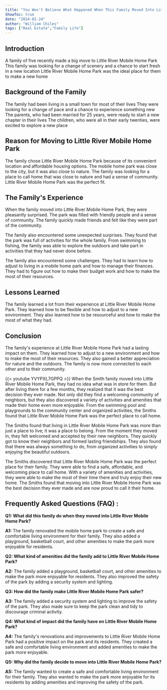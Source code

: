 ```yaml
---
title: "You Won't Believe What Happened When This Family Moved Into Little River Mobile Home Park!"
ShowToc: true 
date: "2024-02-24"
author: "William Chiles" 
tags: ["Real Estate","Family Life"]
---
```

## Introduction
A family of five recently made a big move to Little River Mobile Home Park This family was looking for a change of scenery and a chance to start fresh in a new location Little River Mobile Home Park was the ideal place for them to make a new home

## Background of the Family
The family had been living in a small town for most of their lives They were looking for a change of pace and a chance to experience something new The parents, who had been married for 25 years, were ready to start a new chapter in their lives The children, who were all in their early twenties, were excited to explore a new place

## Reason for Moving to Little River Mobile Home Park
The family chose Little River Mobile Home Park because of its convenient location and affordable housing options. The mobile home park was close to the city, but it was also close to nature. The family was looking for a place to call home that was close to nature and had a sense of community. Little River Mobile Home Park was the perfect fit.

## The Family's Experience
When the family moved into Little River Mobile Home Park, they were pleasantly surprised. The park was filled with friendly people and a sense of community. The family quickly made friends and felt like they were part of the community.

The family also encountered some unexpected surprises. They found that the park was full of activities for the whole family. From swimming to fishing, the family was able to explore the outdoors and take part in activities that they had never done before.

The family also encountered some challenges. They had to learn how to adjust to living in a mobile home park and how to manage their finances. They had to figure out how to make their budget work and how to make the most of their resources.

## Lessons Learned
The family learned a lot from their experience at Little River Mobile Home Park. They learned how to be flexible and how to adjust to a new environment. They also learned how to be resourceful and how to make the most of what they had.

## Conclusion
The family's experience at Little River Mobile Home Park had a lasting impact on them. They learned how to adjust to a new environment and how to make the most of their resources. They also gained a better appreciation for nature and the outdoors. The family is now more connected to each other and to their community.

{{< youtube YVYPXL7GPPQ >}} 
When the Smith family moved into Little River Mobile Home Park, they had no idea what was in store for them. But after living there for a few months, they realized that it was the best decision they ever made. Not only did they find a welcoming community of neighbors, but they also discovered a variety of activities and amenities that made their home even more enjoyable. From the swimming pool and playgrounds to the community center and organized activities, the Smiths found that Little River Mobile Home Park was the perfect place to call home. 

The Smiths found that living in Little River Mobile Home Park was more than just a place to live; it was a place to belong. From the moment they moved in, they felt welcomed and accepted by their new neighbors. They quickly got to know their neighbors and formed lasting friendships. They also found that there was always something to do, from organized activities to simply enjoying the beautiful outdoors. 

The Smiths discovered that Little River Mobile Home Park was the perfect place for their family. They were able to find a safe, affordable, and welcoming place to call home. With a variety of amenities and activities, they were able to make the most of their time there and truly enjoy their new home. The Smiths found that moving into Little River Mobile Home Park was the best decision they ever made and are now proud to call it their home.

## Frequently Asked Questions (FAQ) :
**Q1: What did this family do when they moved into Little River Mobile Home Park?**

**A1:** The family renovated the mobile home park to create a safe and comfortable living environment for their family. They also added a playground, basketball court, and other amenities to make the park more enjoyable for residents.

**Q2: What kind of amenities did the family add to Little River Mobile Home Park?**

**A2:** The family added a playground, basketball court, and other amenities to make the park more enjoyable for residents. They also improved the safety of the park by adding a security system and lighting.

**Q3: How did the family make Little River Mobile Home Park safer?**

**A3:** The family added a security system and lighting to improve the safety of the park. They also made sure to keep the park clean and tidy to discourage criminal activity.

**Q4: What kind of impact did the family have on Little River Mobile Home Park?**

**A4:** The family's renovations and improvements to Little River Mobile Home Park had a positive impact on the park and its residents. They created a safe and comfortable living environment and added amenities to make the park more enjoyable.

**Q5: Why did the family decide to move into Little River Mobile Home Park?**

**A5:** The family wanted to create a safe and comfortable living environment for their family. They also wanted to make the park more enjoyable for its residents by adding amenities and improving the safety of the park.



